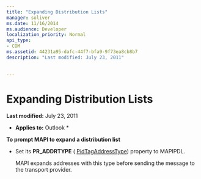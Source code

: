 ```yaml
---
title: "Expanding Distribution Lists"
manager: soliver
ms.date: 11/16/2014
ms.audience: Developer
localization_priority: Normal
api_type:
- COM
ms.assetid: 44231a95-dafc-44f7-bfa9-9f73ea8cb8b7
description: "Last modified: July 23, 2011"
 
 
---
```


# Expanding Distribution Lists

 **Last modified:** July 23, 2011 
  
 * **Applies to:** Outlook * 
  
 **To prompt MAPI to expand a distribution list**
  
- Set its **PR_ADDRTYPE** ( [PidTagAddressType](pidtagaddresstype-canonical-property.md)) property to MAPIPDL.
    
    MAPI expands addresses with this type before sending the message to the transport provider.
    

